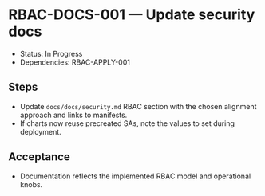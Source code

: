 # RBAC-DOCS-001 — Update security docs

- Status: In Progress
- Dependencies: RBAC-APPLY-001

## Steps

- Update `docs/docs/security.md` RBAC section with the chosen alignment approach and links to manifests.
- If charts now reuse precreated SAs, note the values to set during deployment.

## Acceptance

- Documentation reflects the implemented RBAC model and operational knobs.
